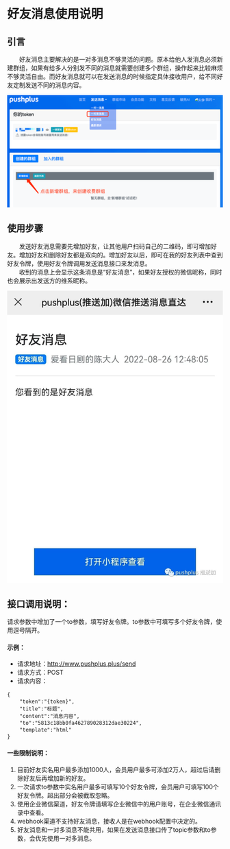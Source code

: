 # 好友消息使用说明

## 引言
&emsp;&emsp;好友消息主要解决的是一对多消息不够灵活的问题。原本给他人发消息必须新建群组，如果有给多人分别发不同的消息就需要创建多个群组，操作起来比较麻烦不够灵活自由。而好友消息就可以在发送消息的时候指定具体接收用户，给不同好友定制发送不同的消息内容。

![](../images/1.png)

## 使用步骤
&emsp;&emsp;发送好友消息需要先增加好友，让其他用户扫码自己的二维码，即可增加好友。增加好友和删除好友都是双向的。增加好友以后，即可在我的好友列表中查到好友令牌，使用好友令牌调用发送消息接口来发消息。\
&emsp;&emsp;收到的消息上会显示这条消息是“好友消息”，如果好友授权的微信昵称，同时也会展示出发送方的维系昵称。

![](../images/2.jpeg)

## 接口调用说明：
请求参数中增加了一个to参数，填写好友令牌。to参数中可填写多个好友令牌，使用逗号隔开。
#### 示例：
- 请求地址：http://www.pushplus.plus/send
- 请求方式：POST
- 请求内容：
```
{
    "token":"{token}",
    "title":"标题",
    "content":"消息内容",
    "to":"5813c18bb0fa462789028312dae30224",
    "template":"html"
}
```

#### 一些限制说明：
1. 目前好友实名用户最多添加1000人，会员用户最多可添加2万人，超过后请删除好友后再增加新的好友。
2. 一次请求to参数中实名用户最多可填写10个好友令牌，会员用户可填写100个好友令牌。超出部分会被截取忽略。
3. 使用企业微信渠道，好友令牌请填写企业微信中的用户账号，在企业微信通讯录中查看。
4. webhook渠道不支持好友消息，接收人是在webhook配置中决定的。
5. 好友消息和一对多消息不能共用，如果在发送消息接口传了topic参数和to参数，会优先使用一对多消息。
